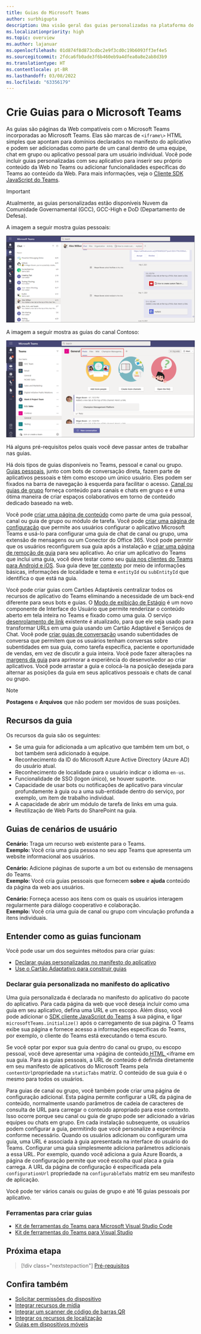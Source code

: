 ```yaml
---
title: Guias do Microsoft Teams
author: surbhigupta
description: Uma visão geral das guias personalizadas na plataforma do Teams
ms.localizationpriority: high
ms.topic: overview
ms.author: lajanuar
ms.openlocfilehash: 01d874f8d873cdbc2e9f3cd0c19b6093ff3ef4e5
ms.sourcegitcommit: 2fdca6fb0ade3f6b460eb9a4dfea0a8e2ab8d3b9
ms.translationtype: HT
ms.contentlocale: pt-BR
ms.lasthandoff: 03/08/2022
ms.locfileid: "63356179"
---
```

# <a name="build-tabs-for-microsoft-teams"></a>Crie Guias para o Microsoft Teams

As guias são páginas da Web compatíveis com o Microsoft Teams incorporadas ao Microsoft Teams. Elas são marcas de `<iframe\>` HTML simples que apontam para domínios declarados no manifesto do aplicativo e podem ser adicionadas como parte de um canal dentro de uma equipe, chat em grupo ou aplicativo pessoal para um usuário individual. Você pode incluir guias personalizadas com seu aplicativo para inserir seu próprio conteúdo da Web no Teams ou adicionar funcionalidades específicas do Teams ao conteúdo da Web. Para mais informações, veja o [Cliente SDK JavaScript do Teams](/javascript/api/overview/msteams-client).

> [!IMPORTANT]
> Atualmente, as guias personalizadas estão disponíveis Nuvem da Comunidade Governamental (GCC), GCC-High e DoD (Departamento de Defesa).

A imagem a seguir mostra guias pessoais:

![Guias pessoais](../assets/images/tabs/personaltab.png)

A imagem a seguir mostra as guias do canal Contoso:

![Guias de canal ou grupo](../assets/images/tabs/tabs.png)

Há alguns pré-requisitos pelos quais você deve passar antes de trabalhar nas guias.

Há dois tipos de guias disponíveis no Teams, pessoal e canal ou grupo. [Guias pessoais](~/tabs/how-to/create-personal-tab.md), junto com bots de conversação direta, fazem parte de aplicativos pessoais e têm como escopo um único usuário. Eles podem ser fixados na barra de navegação à esquerda para facilitar o acesso. [Canal ou guias de grupo](~/tabs/how-to/create-channel-group-tab.md) forneça conteúdo para canais e chats em grupo e é uma ótima maneira de criar espaços colaborativos em torno de conteúdo dedicado baseado na web.

Você pode [criar uma página de conteúdo](~/tabs/how-to/create-tab-pages/content-page.md) como parte de uma guia pessoal, canal ou guia de grupo ou módulo de tarefa. Você pode [criar uma página de configuração](~/tabs/how-to/create-tab-pages/configuration-page.md) que permite aos usuários configurar o aplicativo Microsoft Teams e usá-lo para configurar uma guia de chat de canal ou grupo, uma extensão de mensagens ou um Conector do Office 365. Você pode permitir que os usuários reconfigurem sua guia após a instalação e [criar uma página de remoção de guia](~/tabs/how-to/create-tab-pages/removal-page.md) para seu aplicativo. Ao criar um aplicativo do Teams que inclui uma guia, você deve testar como seu [guia nos clientes do Teams para Android e iOS](~/tabs/design/tabs-mobile.md). Sua guia deve [ter contexto](~/tabs/how-to/access-teams-context.md) por meio de informações básicas, informações de localidade e tema e `entityId` ou `subEntityId` que identifica o que está na guia.

Você pode criar guias com Cartões Adaptáveis centralizar todos os recursos de aplicativo do Teams eliminando a necessidade de um back-end diferente para seus bots e guias. O [Modo de exibição de Estágio](~/tabs/tabs-link-unfurling.md) é um novo componente de Interface do Usuário que permite renderizar o conteúdo aberto em tela inteira no Teams e fixado como uma guia. O serviço [desenrolamento de link](~/tabs/tabs-link-unfurling.md) existente é atualizado, para que ele seja usado para transformar URLs em uma guia usando um Cartão Adaptável e Serviços de Chat. Você pode [criar guias de conversação](~/tabs/how-to/conversational-tabs.md) usando subentidades de conversa que permitem que os usuários tenham conversas sobre subentidades em sua guia, como tarefa específica, paciente e oportunidade de vendas, em vez de discutir a guia inteira. Você pode fazer alterações na [margens da guia](~/resources/removing-tab-margins.md) para aprimorar a experiência do desenvolvedor ao criar aplicativos. Você pode arrastar a guia e colocá-la na posição desejada para alternar as posições da guia em seus aplicativos pessoais e chats de canal ou grupo.

> [!NOTE]
> **Postagens** e **Arquivos** que não podem ser movidos de suas posições.

## <a name="tab-features"></a>Recursos da guia

Os recursos da guia são os seguintes:

* Se uma guia for adicionada a um aplicativo que também tem um bot, o bot também será adicionado à equipe.
* Reconhecimento da ID do Microsoft Azure Active Directory (Azure AD) do usuário atual.
* Reconhecimento de localidade para o usuário indicar o idioma `en-us`.
* Funcionalidade de SSO (logon único), se houver suporte.
* Capacidade de usar bots ou notificações de aplicativo para vincular profundamente à guia ou a uma sub-entidade dentro do serviço, por exemplo, um item de trabalho individual.
* A capacidade de abrir um módulo de tarefa de links em uma guia.
* Reutilização de Web Parts do SharePoint na guia.

## <a name="tabs-user-scenarios"></a>Guias de cenários de usuário

**Cenário:** Traga um recurso web existente para o Teams. \
**Exemplo:** Você cria uma guia pessoa no seu app Teams que apresenta um website informacional aos usuários.

**Cenário:** Adicione páginas de suporte a um bot ou extensão de mensagens do Teams. \
**Exemplo:** Você cria guias pessoais que fornecem **sobre** e **ajuda** conteúdo da página da web aos usuários.

**Cenário:** Forneça acesso aos itens com os quais os usuários interagem regularmente para diálogo cooperativo e colaboração. \
**Exemplo:** Você cria uma guia de canal ou grupo com vinculação profunda a itens individuais.

## <a name="understand-how-tabs-work"></a>Entender como as guias funcionam

Você pode usar um dos seguintes métodos para criar guias:

* [Declarar guias personalizadas no manifesto do aplicativo](#declare-custom-tab-in-app-manifest)
* [Use o Cartão Adaptativo para construir guias](~/tabs/how-to/build-adaptive-card-tabs.md)

### <a name="declare-custom-tab-in-app-manifest"></a>Declarar guia personalizada no manifesto do aplicativo

Uma guia personalizada é declarada no manifesto do aplicativo do pacote do aplicativo. Para cada página da web que você deseja incluir como uma guia em seu aplicativo, defina uma URL e um escopo. Além disso, você pode adicionar o [SDK cliente JavaScript do Teams](/javascript/api/overview/msteams-client) à sua página, e ligar `microsoftTeams.initialize()` após o carregamento de sua página. O Teams exibe sua página e fornece acesso a informações específicas do Teams, por exemplo, o cliente do Teams está executando o tema escuro.

Se você optar por expor sua guia dentro do canal ou grupo, ou escopo pessoal, você deve apresentar uma \>página de conteúdo[ HTML ](~/tabs/how-to/create-tab-pages/content-page.md)<iframe em sua guia. Para as guias pessoais, a URL de conteúdo é definida diretamente em seu manifesto de aplicativos do Microsoft Teams pela `contentUrl`propriedade na `staticTabs` matriz. O conteúdo de sua guia é o mesmo para todos os usuários.

Para guias de canal ou grupo, você também pode criar uma página de configuração adicional. Esta página permite configurar a URL da página de conteúdo, normalmente usando parâmetros de cadeia de caracteres de consulta de URL para carregar o conteúdo apropriado para esse contexto. Isso ocorre porque seu canal ou guia de grupo pode ser adicionado a várias equipes ou chats em grupo. Em cada instalação subsequente, os usuários podem configurar a guia, permitindo que você personalize a experiência conforme necessário. Quando os usuários adicionam ou configuram uma guia, uma URL é associada à guia apresentada na interface do usuário do Teams. Configurar uma guia simplesmente adiciona parâmetros adicionais a essa URL. Por exemplo, quando você adiciona a guia Azure Boards, a página de configuração permite que você escolha qual placa a guia carrega. A URL da página de configuração é especificada pela `configurationUrl` propriedade na `configurableTabs` matriz em seu manifesto de aplicação.

Você pode ter vários canais ou guias de grupo e até 16 guias pessoais por aplicativo.

### <a name="tools-to-build-tabs"></a>Ferramentas para criar guias

* [Kit de ferramentas do Teams para Microsoft Visual Studio Code](../toolkit/visual-studio-code-overview.md)
* [Kit de ferramentas do Teams para Visual Studio](../toolkit/visual-studio-overview.md)

## <a name="next-step"></a>Próxima etapa

> [!div class="nextstepaction"]
> [Pré-requisitos](~/tabs/how-to/tab-requirements.md)

## <a name="see-also"></a>Confira também

* [Solicitar permissões do dispositivo](../concepts/device-capabilities/native-device-permissions.md)
* [Integrar recursos de mídia](../concepts/device-capabilities/mobile-camera-image-permissions.md)
* [Integrar um scanner de código de barras QR](../concepts/device-capabilities/qr-barcode-scanner-capability.md)
* [Integrar os recursos de localização](../concepts/device-capabilities/location-capability.md)
* [Guias em dispositivos móveis](design/tabs-mobile.md#tabs-on-mobile)

